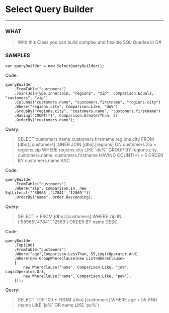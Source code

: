 ﻿Select Query Builder
======================
***

### WHAT

>With this Class you can build complex and flexible SQL Queries in C#

### SAMPLES
```
var queryBuilder = new SelectQueryBuilder();
```
Code:
```
queryBuilder
	.FromTable("customers")
	.Join(JoinType.InnerJoin, "regions", "zip", Comparison.Equals, "customers", "zip")
	.Columns("customers.name", "customers.firstname", "regions.city")
	.Where("regions.city", Comparison.Like, "do%")
	.GroupBy("regions.city", "customers.name", "customers.firstname")
	.Having("COUNT(*)", Comparison.GreaterThan, 5)
	.OrderBy("customers.name");
```
Query:
>SELECT customers.name,customers.firstname,regions.city FROM [dbo].[customers] 
INNER JOIN [dbo].[regions] ON customers.zip = regions.zip 
WHERE regions.city LIKE 'do%' 
GROUP BY regions.city, customers.name, customers.firstname 
HAVING COUNT(*) > 5 
ORDER BY customers.name ASC

Code:
```
queryBuilder
	.FromTable("customers")
	.Where("zip", Comparison.In, new SqlLiteral("'58965','47841','12569'"))
	.OrderBy("name", Order.Descending);
```
Query:
>SELECT * FROM [dbo].[customers] 
WHERE zip IN ('58965','47841','12569') 
ORDER BY name DESC

Code:
```
queryBuilder
	.Top(100)
	.FromTable("customers")
	.Where("age",Comparison.LessThan, 55,LogicOperator.And)
	.Where(new GroupWhereClause(new List<WhereClause>
	{
		new WhereClause("name", Comparison.Like, "jo%", LogicOperator.Or),
		new WhereClause("name", Comparison.Like, "pe%"),
	}));
```
Query:
>SELECT TOP 100 * FROM [dbo].[customers] 
WHERE age < 55 AND 
(name LIKE 'jo%' OR name LIKE 'pe%')

